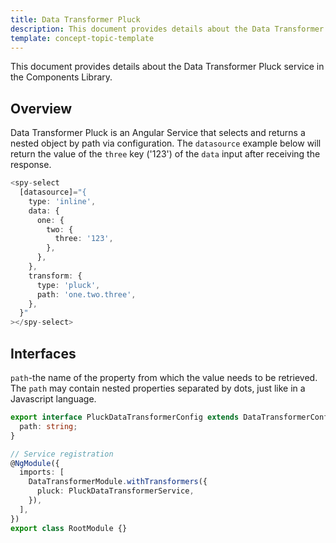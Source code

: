 ```yaml
---
title: Data Transformer Pluck
description: This document provides details about the Data Transformer Pluck service in the Components Library.
template: concept-topic-template
---
```



This document provides details about the Data Transformer Pluck service in the Components Library.

## Overview

Data Transformer Pluck is an Angular Service that selects and returns a nested object by path via configuration.
The `datasource` example below will return the value of the `three` key ('123') of the `data` input after receiving the response.

```ts
<spy-select
  [datasource]="{
    type: 'inline',
    data: {
      one: {
        two: {
          three: '123',  
        },
      },
    },
    transform: {
      type: 'pluck',
      path: 'one.two.three',
    },
  }"
></spy-select>
```

## Interfaces

`path`-the name of the property from which the value needs to be retrieved. The `path` may contain nested properties separated by dots, just like in a Javascript language.

```ts
export interface PluckDataTransformerConfig extends DataTransformerConfig {
  path: string;
}

// Service registration
@NgModule({
  imports: [
    DataTransformerModule.withTransformers({
      pluck: PluckDataTransformerService,
    }),
  ],
})
export class RootModule {}
```
